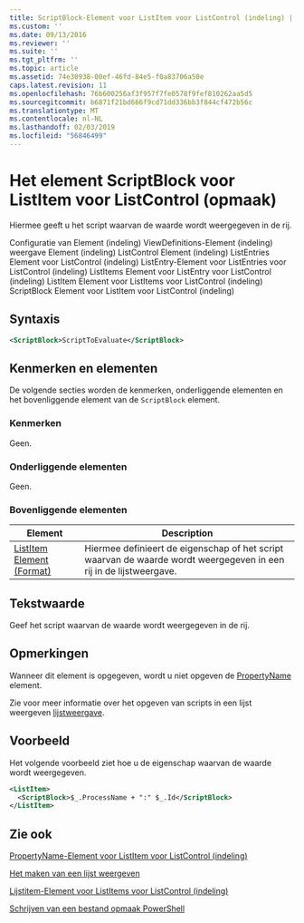 ```yaml
---
title: ScriptBlock-Element voor ListItem voor ListControl (indeling) | Microsoft Docs
ms.custom: ''
ms.date: 09/13/2016
ms.reviewer: ''
ms.suite: ''
ms.tgt_pltfrm: ''
ms.topic: article
ms.assetid: 74e30938-00ef-46fd-84e5-f0a83706a50e
caps.latest.revision: 11
ms.openlocfilehash: 76b600256af3f957f7fe0578f9fef810262aa5d5
ms.sourcegitcommit: b6871f21bd666f9cd71dd336bb3f844cf472b56c
ms.translationtype: MT
ms.contentlocale: nl-NL
ms.lasthandoff: 02/03/2019
ms.locfileid: "56846499"
---
```

# <a name="scriptblock-element-for-listitem-for-listcontrol-format"></a>Het element ScriptBlock voor ListItem voor ListControl (opmaak)

Hiermee geeft u het script waarvan de waarde wordt weergegeven in de rij.

Configuratie van Element (indeling) ViewDefinitions-Element (indeling) weergave Element (indeling) ListControl Element (indeling) ListEntries Element voor ListControl (indeling) ListEntry-Element voor ListEntries voor ListControl (indeling) ListItems Element voor ListEntry voor ListControl (indeling) ListItem Element voor ListItems voor ListControl (indeling) ScriptBlock Element voor ListItem voor ListControl (indeling)

## <a name="syntax"></a>Syntaxis

```xml
<ScriptBlock>ScriptToEvaluate</ScriptBlock>
```

## <a name="attributes-and-elements"></a>Kenmerken en elementen

De volgende secties worden de kenmerken, onderliggende elementen en het bovenliggende element van de `ScriptBlock` element.

### <a name="attributes"></a>Kenmerken

Geen.

### <a name="child-elements"></a>Onderliggende elementen

Geen.

### <a name="parent-elements"></a>Bovenliggende elementen

|Element|Description|
|-------------|-----------------|
|[ListItem Element (Format)](./listitem-element-for-listitems-for-listcontrol-format.md)|Hiermee definieert de eigenschap of het script waarvan de waarde wordt weergegeven in een rij in de lijstweergave.|

## <a name="text-value"></a>Tekstwaarde

Geef het script waarvan de waarde wordt weergegeven in de rij.

## <a name="remarks"></a>Opmerkingen

Wanneer dit element is opgegeven, wordt u niet opgeven de [PropertyName](./propertyname-element-for-listitem-for-listcontrol-format.md) element.

Zie voor meer informatie over het opgeven van scripts in een lijst weergeven [lijstweergave](./creating-a-list-view.md).

## <a name="example"></a>Voorbeeld

Het volgende voorbeeld ziet hoe u de eigenschap waarvan de waarde wordt weergegeven.

```xml
<ListItem>
  <ScriptBlock>$_.ProcessName + ":" $_.Id</ScriptBlock>
</ListItem>

```

## <a name="see-also"></a>Zie ook

[PropertyName-Element voor ListItem voor ListControl (indeling)](./propertyname-element-for-listitem-for-listcontrol-format.md)

[Het maken van een lijst weergeven](./creating-a-list-view.md)

[Lijstitem-Element voor ListItems voor ListControl (indeling)](./listitem-element-for-listitems-for-listcontrol-format.md)

[Schrijven van een bestand opmaak PowerShell](./writing-a-powershell-formatting-file.md)
